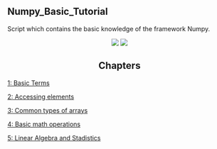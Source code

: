 ## Numpy_Basic_Tutorial

 Script which contains the basic knowledge of the framework Numpy.

<div align="center">
  </span><img src="https://img.shields.io/badge/made%20with-python-blue" /><span> <img src="https://img.shields.io/badge/made%20with-numpy-orange" /><span>
</div>

<h2 align="center"> Chapters </h2>

[1: Basic Terms](1_basic_terms.py)

[2: Accessing elements](2_accesing_elements.py) 

[3: Common types of arrays](3_common_arrays.py) 

[4: Basic math operations](4_basic_math_operations.py)

[5: Linear Algebra and Stadistics](5_linear_algebra_%26_stadistics.py) 
